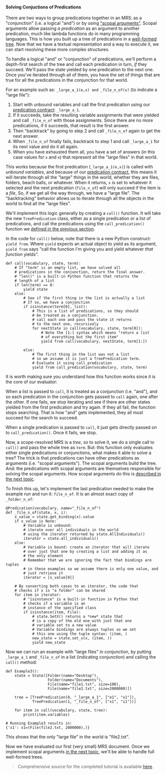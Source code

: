 #### Solving Conjuctions of Predications
There are two ways to group predications together in an MRS: as a "conjunction" (i.e. a logical "and") or by using ["scopal arguments"](../mrscon/devhowto0010MRS#h-handle-variables-aka-scopal-arguments). Scopal arguments allow passing *a predication* as an argument to another predication, much like lambda functions do in many programming languages. This is how you built up a tree of predications in a [well-formed tree](../mrscon/devhowto0020WellFormedTree). Now that we have a textual representation and a way to execute it, we can start resolving these more complex structures.

To handle a logical "and" or "conjunction" of predications, we'll perform a depth-first search of the tree and call each predication in turn, *if* they succeed. We'll pass the state yielded by one predication to the next one. Once you've iterated through all of them, you have the set of things that are true for all the predications in the conjunction for that world.

For an example such as: `_large_a_1(e,x) and _file_n_of(x)` (to indicate a "large file"):
1. Start with unbound variables and call the first predication using our [predication contract](devhowtoPredicationContract): `_large_a_1`. 
2. If it succeeds, take the resulting variable assignments that were yielded and call `_file_n_of` with those assignments. Since there are no more predications, if it succeeds, that result is the first answer.
3. Then "backtrack" by going to step 2 and call `_file_n_of` again to get the next answer. 
4. When `_file_n_of` finally fails, backtrack to step 1 and call `_large_a_1` for its next value and do it all again. 
5. When you have exhausted them all, you have a set of answers (in this case values for `x` and `e`) that represent all the "large files" in that world.

This works because the first predication (`_large_a_1(e,x)`) is called with *unbound variables*, and because of our [predication contract](devhowtoPredicationContract), this means it will iterate through all the "large" things in the world, whether they are files, folders, beach balls, or whatever. When it returns, `x` is set to whatever it selected and the next predication (`file_n_of`) will only succeed if the item is a *file*, So, if we get all the way through, we have a "large file".  The "backtracking" behavior allows us to iterate through all the objects in the world to find all the "large files".

We'll implement this logic generally by creating a `call()` function. It will take the new `TreePredication` class, either as a single predication or a list of predications, and call the predications using the `call_predication()` function we [defined in the previous section](pxint0040BuildSolver). 


In the code for `call()` below, note that there is a new Python construct: `yield from`.  Where `yield` expects an actual object to yield as its argument, `yield from` says "call the function I'm giving you and yield whatever *that function* yields".

~~~
def call(vocabulary, state, term):
    # If "term" is an empty list, we have solved all
    # predications in the conjunction, return the final answer.
    # "len()" is a built-in Python function that returns the
    # length of a list
    if len(term) == 0:
        yield state
    else:
        # See if the first thing in the list is actually a list
        # If so, we have a conjunction
        if isinstance(term[0], list):
            # This is a list of predications, so they should
            # be treated as a conjunction.
            # call each one and pass the state it returns
            # to the next one, recursively
            for nextState in call(vocabulary, state, term[0]):
                # Note the [1:] syntax which means "return a list
                # of everything but the first item"
                yield from call(vocabulary, nextState, term[1:])

        else:
            # The first thing in the list was not a list
            # so we assume it is just a TreePredication term.
            # Evaluate it using call_predication
            yield from call_predication(vocabulary, state, term)
~~~

It is worth making sure you understand how this function works since it is the core of our evaluator:

When a list is passed to `call`, it is treated as a conjunction (i.e. "and"), and so each predication in the conjunction gets passed to `call` again, one after the other. If one fails, we stop iterating and see if there are other states yielded from the first predication and try again. If they all fail, the function stops searching. That is how "and" gets implemented, they all must succeed for the search to succeed.

When a single predication is passed to `call`, it just gets directly passed on to `call_predication()`.  Once it fails, we stop.

Now, a scope-resolved MRS is a *tree*, so to solve it, we do a single call to `call()` and pass the whole tree as `term`. But: this function only evaluates either single predications or conjunctions, what makes it able to solve a tree? The trick is that predications can have other predications as arguments (i.e. "scopal arguments"). The scopal arguments build the tree.  And: the predications with scopal arguments are themselves responsible for solving the scopal arguments. How scopal arguments do this is [described in the next topic](pxint0060ScopalArguments).

To finish this up, let's implement the last predication needed to make the example run and run it: `file_n_of`. It is an almost exact copy of `_folder_n_of`:
~~~
@Predication(vocabulary, name="_file_n_of")
def _file_n_of(state, x, i):
    x_value = state.get_binding(x).value
    if x_value is None:
        # Variable is unbound:
        # iterate over all individuals in the world
        # using the iterator returned by state.AllIndividuals()
        iterator = state.all_individuals()
    else:
        # Variable is bound: create an iterator that will iterate
        # over just that one by creating a list and adding it as
        # the only element
        # Remember that we are ignoring the fact that bindings are tuples
        # in these examples so we assume there is only one value, and
        # just retrieve it
        iterator = [x_value[0]]

    # By converting both cases to an iterator, the code that
    # checks if x is "a folder" can be shared
    for item in iterator:
        # "isinstance" is a built-in function in Python that
        # checks if a variable is an
        # instance of the specified class
        if isinstance(item, File):
            # state.SetX() returns a *new* state that
            # is a copy of the old one with just that one
            # variable set to a new value
            # Variable bindings are always tuples so we set
            # this one using the tuple syntax: (item, )
            new_state = state.set_x(x, (item, ))
            yield new_state
~~~

Now we can run an example with "large files" in conjunction, by putting `_large_a_1` and `_file_n_of` in a list (indicating conjunction) and calling the `call()` method:

~~~
def Example3():
    state = State([Folder(name="Desktop"),
                   Folder(name="Documents"),
                   File(name="file1.txt", size=100),
                   File(name="file2.txt", size=2000000)])

    tree = [TreePredication(0, "_large_a_1", ["e1", "x1"]),
            TreePredication(1, "_file_n_of", ["x1", "i1"])]

    for item in call(vocabulary, state, tree):
        print(item.variables)
        
# Running Example3 results in:
{'x1': x1=(File(file2.txt, 2000000),)}
~~~

This shows that the only "large file" in the world is "file2.txt".

Now we have evaluated our first (very small) MRS document. Once we implement scopal arguments [in the next topic](pxint0060ScopalArguments), we'll be able to handle full well-formed trees.

> Comprehensive source for the completed tutorial is available [here](https://github.com/EricZinda/Perplexity).